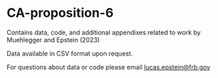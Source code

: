 # CA-proposition-6
Contains data, code, and additional appendixes related to work by Muehlegger and Epstein (2023)

Data available in CSV format upon request.

For questions about data or code please email lucas.epstein@frb.gov
